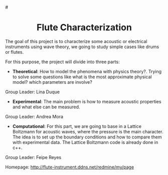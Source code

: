 #<center> <h1>Flute Characterization</h1> </center>


The goal of this project is to characterize some acoustic or electrical instruments using wave theory, we going to study simple cases like drums or flutes.


For this purpose, the project will divide into three parts:


* **Theoretical**: How to model the phenomena with physics theory?. Trying to solve some questions like what is the most approximate physical model? which parameters are involve?

Group Leader: Lina Duque


* **Experimental**: The main problem is how to measure acoustic properties and what else can be measured.

Group Leader: Andrea Mora


* **Computational**: For this part, we are going to base in a Lattice Boltzmann for acoustic waves, where the pressure is the main character. The idea is to set up the boundary conditions and how to compare them with experimental data.
The Lattice Boltzmann code is already done in c++.

Group Leader: Feipe Reyes



Homepage: http://flute-instrument.ddns.net/redmine/my/page
